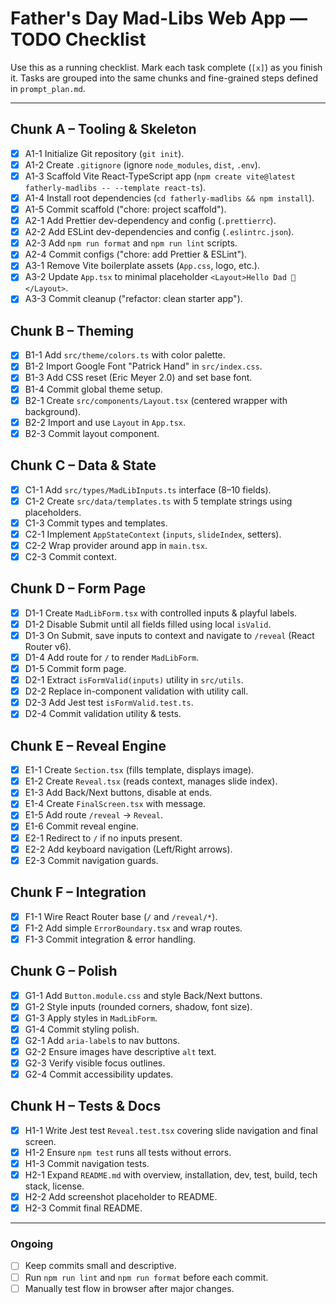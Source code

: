 # Father's Day Mad-Libs Web App — TODO Checklist

Use this as a running checklist. Mark each task complete (`[x]`) as you finish it. Tasks are grouped into the same chunks and fine-grained steps defined in `prompt_plan.md`.

---

## Chunk A – Tooling & Skeleton

- [x] A1-1  Initialize Git repository (`git init`).
- [x] A1-2  Create `.gitignore` (ignore `node_modules`, `dist`, `.env`).
- [x] A1-3  Scaffold Vite React-TypeScript app (`npm create vite@latest fatherly-madlibs -- --template react-ts`).
- [x] A1-4  Install root dependencies (`cd fatherly-madlibs && npm install`).
- [x] A1-5  Commit scaffold ("chore: project scaffold").
- [x] A2-1  Add Prettier dev-dependency and config (`.prettierrc`).
- [x] A2-2  Add ESLint dev-dependencies and config (`.eslintrc.json`).
- [x] A2-3  Add `npm run format` and `npm run lint` scripts.
- [x] A2-4  Commit configs ("chore: add Prettier & ESLint").
- [x] A3-1  Remove Vite boilerplate assets (`App.css`, logo, etc.).
- [x] A3-2  Update `App.tsx` to minimal placeholder `<Layout>Hello Dad 👋</Layout>`.
- [x] A3-3  Commit cleanup ("refactor: clean starter app").

## Chunk B – Theming

- [x] B1-1  Add `src/theme/colors.ts` with color palette.
- [x] B1-2  Import Google Font "Patrick Hand" in `src/index.css`.
- [x] B1-3  Add CSS reset (Eric Meyer 2.0) and set base font.
- [x] B1-4  Commit global theme setup.
- [x] B2-1  Create `src/components/Layout.tsx` (centered wrapper with background).
- [x] B2-2  Import and use `Layout` in `App.tsx`.
- [x] B2-3  Commit layout component.

## Chunk C – Data & State

- [x] C1-1  Add `src/types/MadLibInputs.ts` interface (8–10 fields).
- [x] C1-2  Create `src/data/templates.ts` with 5 template strings using placeholders.
- [x] C1-3  Commit types and templates.
- [x] C2-1  Implement `AppStateContext` (`inputs`, `slideIndex`, setters).
- [x] C2-2  Wrap provider around app in `main.tsx`.
- [x] C2-3  Commit context.

## Chunk D – Form Page

- [x] D1-1  Create `MadLibForm.tsx` with controlled inputs & playful labels.
- [x] D1-2  Disable Submit until all fields filled using local `isValid`.
- [x] D1-3  On Submit, save inputs to context and navigate to `/reveal` (React Router v6).
- [x] D1-4  Add route for `/` to render `MadLibForm`.
- [x] D1-5  Commit form page.
- [x] D2-1  Extract `isFormValid(inputs)` utility in `src/utils`.
- [x] D2-2  Replace in-component validation with utility call.
- [x] D2-3  Add Jest test `isFormValid.test.ts`.
- [x] D2-4  Commit validation utility & tests.

## Chunk E – Reveal Engine

- [x] E1-1  Create `Section.tsx` (fills template, displays image).
- [x] E1-2  Create `Reveal.tsx` (reads context, manages slide index).
- [x] E1-3  Add Back/Next buttons, disable at ends.
- [x] E1-4  Create `FinalScreen.tsx` with message.
- [x] E1-5  Add route `/reveal` → `Reveal`.
- [x] E1-6  Commit reveal engine.
- [x] E2-1  Redirect to `/` if no inputs present.
- [x] E2-2  Add keyboard navigation (Left/Right arrows).
- [x] E2-3  Commit navigation guards.

## Chunk F – Integration

- [x] F1-1  Wire React Router base (`/` and `/reveal/*`).
- [x] F1-2  Add simple `ErrorBoundary.tsx` and wrap routes.
- [x] F1-3  Commit integration & error handling.

## Chunk G – Polish

- [x] G1-1  Add `Button.module.css` and style Back/Next buttons.
- [x] G1-2  Style inputs (rounded corners, shadow, font size).
- [x] G1-3  Apply styles in `MadLibForm`.
- [x] G1-4  Commit styling polish.
- [x] G2-1  Add `aria-label`s to nav buttons.
- [x] G2-2  Ensure images have descriptive `alt` text.
- [x] G2-3  Verify visible focus outlines.
- [x] G2-4  Commit accessibility updates.

## Chunk H – Tests & Docs

- [x] H1-1  Write Jest test `Reveal.test.tsx` covering slide navigation and final screen.
- [x] H1-2  Ensure `npm test` runs all tests without errors.
- [x] H1-3  Commit navigation tests.
- [x] H2-1  Expand `README.md` with overview, installation, dev, test, build, tech stack, license.
- [x] H2-2  Add screenshot placeholder to README.
- [x] H2-3  Commit final README.

---

### Ongoing

- [ ] Keep commits small and descriptive.
- [ ] Run `npm run lint` and `npm run format` before each commit.
- [ ] Manually test flow in browser after major changes. 